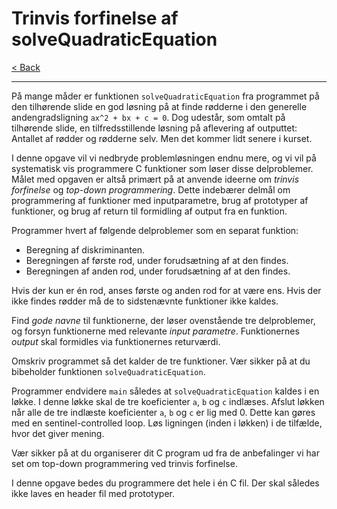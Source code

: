 # Trinvis forfinelse af solveQuadraticEquation

[< Back](../README.md)

---

På mange måder er funktionen `solveQuadraticEquation` fra programmet på den tilhørende slide en god løsning på at finde rødderne i den generelle andengradsligning `ax^2 + bx + c = 0`. Dog udestår, som omtalt på tilhørende slide, en tilfredsstillende løsning på aflevering af outputtet: Antallet af rødder og rødderne selv. Men det kommer lidt senere i kurset.

I denne opgave vil vi nedbryde problemløsningen endnu mere, og vi vil på systematisk vis programmere C funktioner som løser disse delproblemer. Målet med opgaven er altså primært på at anvende ideerne om *trinvis forfinelse* og *top-down programmering*. Dette indebærer delmål om programmering af funktioner med inputparametre, brug af prototyper af funktioner, og brug af return til formidling af output fra en funktion.

Programmer hvert af følgende delproblemer som en separat funktion:

- Beregning af diskriminanten.
- Beregningen af første rod, under forudsætning af at den findes.
- Beregningen af anden rod, under forudsætning af at den findes.

Hvis der kun er én rod, anses første og anden rod for at være ens. Hvis der ikke findes rødder må de to sidstenævnte funktioner ikke kaldes.

Find *gode navne* til funktionerne, der løser ovenstående tre delproblemer, og forsyn funktionerne med relevante *input parametre*. Funktionernes *output* skal formidles via funktionernes returværdi.

Omskriv programmet så det kalder de tre funktioner. Vær sikker på at du bibeholder funktionen `solveQuadraticEquation`.

Programmer endvidere `main` således at `solveQuadraticEquation` kaldes i en løkke. I denne løkke skal de tre koeficienter `a`, `b` og `c` indlæses. Afslut løkken når alle de tre indlæste koeficienter `a`, `b` og `c` er lig med 0. Dette kan gøres med en sentinel-controlled loop. Løs ligningen (inden i løkken) i de tilfælde, hvor det giver mening.

Vær sikker på at du organiserer dit C program ud fra de anbefalinger vi har set om top-down programmering ved trinvis forfinelse.

I denne opgave bedes du programmere det hele i én C fil. Der skal således ikke laves en header fil med prototyper.
